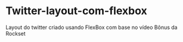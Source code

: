 # Twitter-layout-com-flexbox
 Layout do twitter criado usando FlexBox com base no vídeo Bônus da Rockset 
